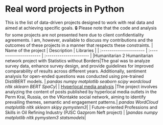 # Real word projects in Python
This is the list of data-driven projects designed to work with real data and aimed at achieving specific goals. 🔒 Please note that the code and analysis for some projects are not presented here due to client confidentiality agreements. I am, however, available to discuss my contributions and the outcomes of these projects in a manner that respects these constraints.
| Name of the project | Description | Libraries | 
| :---------------------- | :---------------------- | :---------------------- |
|Humanitarian 2 Humanitarian network project with Statistics without Borders|The goal was to analyze survey data, enhance survey design, and provide guidelines for improved comparability of results across different years. Additionally, sentiment analysis for open-ended questions was conducted using pre-trained DistilBERT models.
| *pandas* *numpy* *matplotlib* *seaborn* *scipy* *wordcloud* *nltk* *sklearn* *BERT* *SpaCy*|
| [Hyperlocal media analysis](hyperlocal_media) |The project involves analyzing the content of posts published by hyperlocal media outlets in the Perm Krai, Russia, on the VKontakte social network, aiming to identify prevailing themes, semantic and engagement patterns.| *pandas*  *WordCloud* *matplotlib* *nltk* *sklearn* *skipy* *pymystem3*|
| Future-oriented Professions and Skills in Oil Refining Industry (PJSC Gazprom Neft project) | |*pandas* *numpy* *matplotlib* *nltk* *pymystem3* *statsmodels*|


